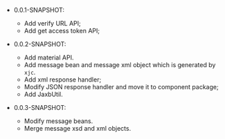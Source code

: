  - 0.0.1-SNAPSHOT:
   - Add verify URL API;
   - Add get access token API;

 - 0.0.2-SNAPSHOT:
   - Add material API.
   - Add message bean and message xml object which is generated by `xjc`.
   - Add xml response handler;
   - Modify JSON response handler and move it to component package;
   - Add JaxbUtil.

 - 0.0.3-SNAPSHOT:
   - Modify message beans.
   - Merge message xsd and xml objects.